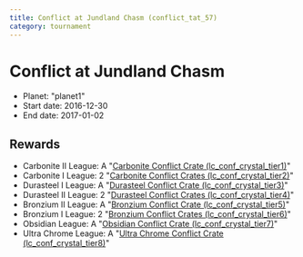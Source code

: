 ```yaml
---
title: Conflict at Jundland Chasm (conflict_tat_57)
category: tournament
---
```

# Conflict at Jundland Chasm

  * Planet: "planet1"
  * Start date: 2016-12-30
  * End date: 2017-01-02

## Rewards

  * Carbonite II League: A "[Carbonite Conflict Crate (lc_conf_crystal_tier1)](lc_conf_crystal_tier1.html)"
  * Carbonite I League: 2 "[Carbonite Conflict Crates (lc_conf_crystal_tier2)](lc_conf_crystal_tier2.html)"
  * Durasteel I League: A "[Durasteel Conflict Crate (lc_conf_crystal_tier3)](lc_conf_crystal_tier3.html)"
  * Durasteel II League: 2 "[Durasteel Conflict Crates (lc_conf_crystal_tier4)](lc_conf_crystal_tier4.html)"
  * Bronzium II League: A "[Bronzium Conflict Crate (lc_conf_crystal_tier5)](lc_conf_crystal_tier5.html)"
  * Bronzium I League: 2 "[Bronzium Conflict Crates (lc_conf_crystal_tier6)](lc_conf_crystal_tier6.html)"
  * Obsidian League: A "[Obsidian Conflict Crate (lc_conf_crystal_tier7)](lc_conf_crystal_tier7.html)"
  * Ultra Chrome League: A "[Ultra Chrome Conflict Crate (lc_conf_crystal_tier8)](lc_conf_crystal_tier8.html)"
